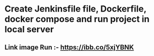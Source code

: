 # Create Jenkinsfile file, Dockerfile, docker compose and run project in local server
## Link image Run :- https://ibb.co/5xjYBNK

